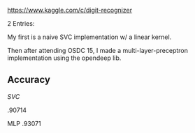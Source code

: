 https://www.kaggle.com/c/digit-recognizer

2 Entries:

My first is a naive SVC implementation w/ a linear kernel.

Then after attending OSDC 15, I made a multi-layer-preceptron implementation using the opendeep lib.


## Accuracy 

*SVC*

.90714 

MLP
.93071
